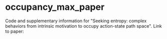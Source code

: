 # occupancy_max_paper
 Code and supplementary information for "Seeking entropy: complex behaviors from intrinsic motivation to occupy action-state path space". Link to paper: 
